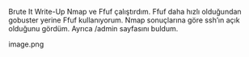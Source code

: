  Brute It Write-Up
Nmap ve Ffuf çalıştırdım. Ffuf daha hızlı olduğundan gobuster yerine Ffuf kullanıyorum. Nmap sonuçlarına göre ssh’ın açık olduğunu gördüm. Ayrıca /admin sayfasını buldum. 

image.png
